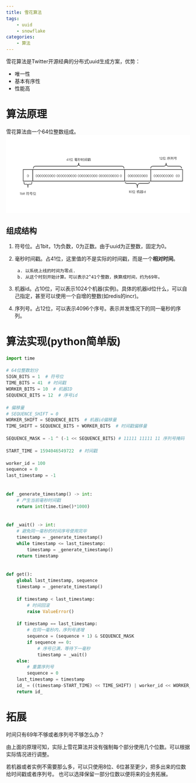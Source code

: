 ```yaml
---
title: 雪花算法
tags: 
    - uuid
    - snowflake
categories:
	- 算法
---
```


雪花算法是Twitter开源经典的分布式uuid生成方案，优势：

- 唯一性
- 基本有序性
- 性能高

# 算法原理

雪花算法由一个64位整数组成。
![雪花算法](images/snowflake.png)

## 组成结构

1. 符号位。占1bit，1为负数，0为正数。由于uuid为正整数，固定为0。
2. 毫秒时间戳。占41位，这里值的不是实际的时间戳，而是一个**相对时间**。

        a. 以系统上线的时间为零点.
        b. 从这个时刻开始计算。可以表示2^41个整数，换算成时间，约为69年。
3. 机器id。占10位，可以表示1024个机器(实例)。具体的机器id位什么，可以自己指定，甚至可以使用一个自增的整数(如redis的incr)。
4. 序列号。占12位，可以表示4096个序号。表示并发情况下的同一毫秒的序列。

# 算法实现(python简单版)


```python
import time

# 64位整数划分
SIGN_BITS = 1  # 符号位
TIME_BITS = 41  # 时间戳
WORKER_BITS = 10  # 机器ID
SEQUENCE_BITS = 12  # 序号id

# 偏移量
# SEQUENCE_SHIFT = 0
WORKER_SHIFT = SEQUENCE_BITS  # 机器id偏移量
TIME_SHIFT = SEQUENCE_BITS + WORKER_BITS  # 时间戳偏移量

SEQUENCE_MASK = -1 ^ (-1 << SEQUENCE_BITS) # 11111 11111 11 序列号掩码

START_TIME = 1594046549722  # 时间戳

worker_id = 100
sequence = 0
last_timestamp = -1


def _generate_timestamp() -> int:
    # 产生当前毫秒时间戳
    return int(time.time()*1000)


def _wait() -> int:
    # 避免同一毫秒的时间序号使用完毕
    timestamp = _generate_timestamp()
    while timestamp <= last_timestamp:
        timestamp = _generate_timestamp()
    return timestamp


def get():
    global last_timestamp, sequence
    timestamp = _generate_timestamp()

    if timestamp < last_timestamp:
        # 时间回滚
        raise ValueError()

    if timestamp == last_timestamp:
        # 在同一毫秒内，序列号递增
        sequence = (sequence + 1) & SEQUENCE_MASK
        if sequence == 0:
            # 序号已满，等待下一毫秒
            timestamp = _wait()
    else:
        # 重置序列号
        sequence = 0
    last_timestamp = timestamp
    id_ = ((timestamp-START_TIME) << TIME_SHIFT) | worker_id << WORKER_SHIFT | sequence
    return id_

```

# 拓展

时间只有69年不够或者序列号不够怎么办？

由上面的原理可知，实际上雪花算法并没有强制每个部分使用几个位数。可以根据实际情况进行调整。

若机器或者实例不需要那么多，可以只使用8位、6位甚至更少，把多出来的位数给时间戳或者序列号。
也可以选择保留一部分位数以便将来的业务拓展。